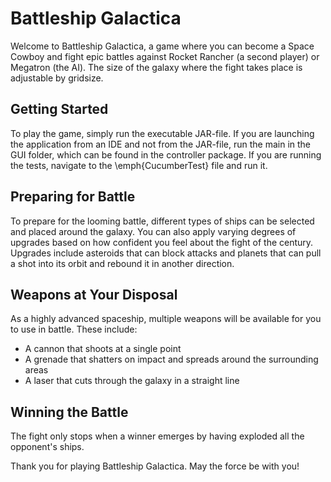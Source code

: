 # Battleship Galactica

Welcome to Battleship Galactica, a game where you can become a Space Cowboy and fight epic battles against Rocket Rancher (a second player) or Megatron (the AI). The size of the galaxy where the fight takes place is adjustable by gridsize. 

## Getting Started
To play the game, simply run the executable JAR-file. If you are launching the application from an IDE and not from the JAR-file, run the main in the GUI folder, which can be found in the controller package. If you are running the tests, navigate to the \emph{CucumberTest} file and run it.

## Preparing for Battle
To prepare for the looming battle, different types of ships can be selected and placed around the galaxy. You can also apply varying degrees of upgrades based on how confident you feel about the fight of the century. Upgrades include asteroids that can block attacks and planets that can pull a shot into its orbit and rebound it in another direction. 

## Weapons at Your Disposal
As a highly advanced spaceship, multiple weapons will be available for you to use in battle. These include:

- A cannon that shoots at a single point
- A grenade that shatters on impact and spreads around the surrounding areas
- A laser that cuts through the galaxy in a straight line

## Winning the Battle
The fight only stops when a winner emerges by having exploded all the opponent's ships. 

Thank you for playing Battleship Galactica. May the force be with you!
